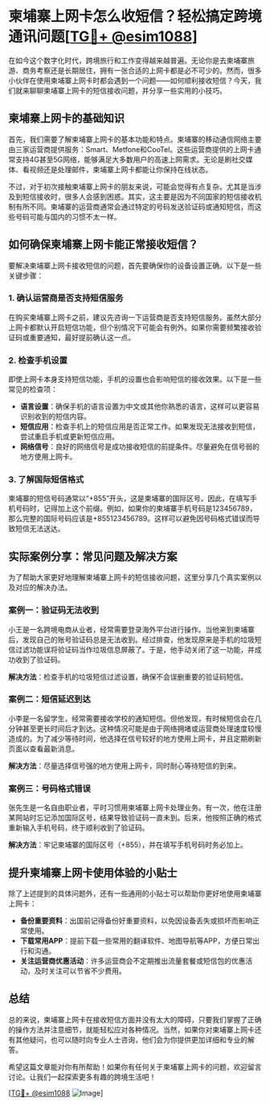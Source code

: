 # 柬埔寨上网卡怎么收短信？轻松搞定跨境通讯问题[[TG💪+ @esim1088](https://t.me/s/esim1088)]

在如今这个数字化时代，跨境旅行和工作变得越来越普遍。无论你是去柬埔寨旅游、商务考察还是长期居住，拥有一张合适的上网卡都是必不可少的。然而，很多小伙伴在使用柬埔寨上网卡时都会遇到一个问题——如何顺利接收短信？今天，我们就来聊聊柬埔寨上网卡的短信接收问题，并分享一些实用的小技巧。

## 柬埔寨上网卡的基础知识

首先，我们需要了解柬埔寨上网卡的基本功能和特点。柬埔寨的移动通信网络主要由三家运营商提供服务：Smart、Metfone和CooTel。这些运营商提供的上网卡通常支持4G甚至5G网络，能够满足大多数用户的高速上网需求。无论是刷社交媒体、看视频还是处理邮件，柬埔寨上网卡都能让你保持在线状态。

不过，对于初次接触柬埔寨上网卡的朋友来说，可能会觉得有点复杂。尤其是当涉及到短信接收时，很多人会感到困惑。其实，这主要是因为不同国家的短信接收机制有所不同。柬埔寨的运营商通常会通过特定的号码发送验证码或通知短信，而这些号码可能与国内的习惯不太一样。

## 如何确保柬埔寨上网卡能正常接收短信？

要解决柬埔寨上网卡接收短信的问题，首先要确保你的设备设置正确。以下是一些关键步骤：

### 1. 确认运营商是否支持短信服务

在购买柬埔寨上网卡之前，建议先咨询一下运营商是否支持短信服务。虽然大部分上网卡都默认开启短信功能，但个别情况下可能会有例外。如果你需要频繁接收验证码或重要通知，最好提前确认这一点。

### 2. 检查手机设置

即使上网卡本身支持短信功能，手机的设置也会影响短信的接收效果。以下是一些常见的检查项：

- **语言设置**：确保手机的语言设置为中文或其他你熟悉的语言，这样可以更容易识别收到的短信内容。
- **短信应用**：检查手机上的短信应用是否正常工作。如果发现无法接收到短信，尝试重启手机或更新短信应用。
- **网络信号**：良好的网络信号是成功接收短信的前提条件。尽量避免在信号弱的地方使用上网卡。

### 3. 了解国际短信格式

柬埔寨的短信号码通常以“+855”开头，这是柬埔寨的国际区号。因此，在填写手机号码时，记得加上这个前缀。例如，如果你的柬埔寨手机号码是123456789，那么完整的国际号码应该是+855123456789。这样可以避免因号码格式错误而导致短信无法送达。

## 实际案例分享：常见问题及解决方案

为了帮助大家更好地理解柬埔寨上网卡的短信接收问题，这里分享几个真实案例以及对应的解决办法。

### 案例一：验证码无法收到

小王是一名跨境电商从业者，经常需要登录海外平台进行操作。当他来到柬埔寨后，发现自己的账号验证码总是无法收到。经过排查，他发现原来是手机的垃圾短信过滤功能误将验证码当作垃圾信息屏蔽了。于是，他手动关闭了这一功能，并成功收到了验证码。

**解决方法**：检查手机的垃圾短信过滤设置，确保不会误删重要的验证码短信。

### 案例二：短信延迟到达

小李是一名留学生，经常需要接收学校的通知短信。但他发现，有时候短信会在几分钟甚至更长时间后才到达。这种情况可能是由于网络拥堵或运营商处理速度较慢造成的。为了减少等待时间，他选择在信号较好的地方使用上网卡，并且定期刷新页面以查看最新消息。

**解决方法**：尽量选择信号强的地方使用上网卡，同时耐心等待短信的到来。

### 案例三：号码格式错误

张先生是一名自由职业者，平时习惯用柬埔寨上网卡处理业务。有一次，他在注册某网站时忘记添加国际区号，结果导致验证码一直未到。后来，他按照正确的格式重新输入手机号码，终于顺利收到了验证码。

**解决方法**：牢记柬埔寨的国际区号（+855），并在填写手机号码时务必加上。

## 提升柬埔寨上网卡使用体验的小贴士

除了上述提到的具体问题外，还有一些通用的小贴士可以帮助你更好地使用柬埔寨上网卡：

- **备份重要资料**：出国前记得备份好重要资料，以免因设备丢失或损坏而影响正常使用。
- **下载常用APP**：提前下载一些常用的翻译软件、地图导航等APP，方便日常出行和沟通。
- **关注运营商优惠活动**：许多运营商会不定期推出流量套餐或短信包的优惠活动，及时关注可以节省不少费用。

## 总结

总的来说，柬埔寨上网卡在接收短信方面并没有太大的障碍，只要我们掌握了正确的操作方法并注意细节，就能轻松应对各种情况。当然，如果你对柬埔寨上网卡还有其他疑问，也可以随时向专业人士咨询，他们会为你提供更加详细和专业的解答。

希望这篇文章能对你有所帮助！如果你有任何关于柬埔寨上网卡的问题，欢迎留言讨论。让我们一起探索更多有趣的跨境生活吧！

[[TG💪+ @esim1088](https://t.me/s/esim1088) ![Image](https://i.postimg.cc/4NQfJmqS/Snipaste-2025-05-13-00-14-12.png)]
